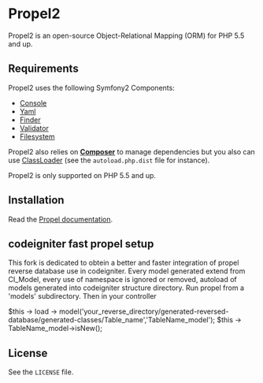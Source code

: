 # Propel2

Propel2 is an open-source Object-Relational Mapping (ORM) for PHP 5.5 and up.


## Requirements

Propel2 uses the following Symfony2 Components:

* [Console](https://github.com/symfony/Console)
* [Yaml](https://github.com/symfony/Yaml)
* [Finder](https://github.com/symfony/Finder)
* [Validator](https://github.com/symfony/Validator)
* [Filesystem](https://github.com/symfony/Filesystem)

Propel2 also relies on [**Composer**](https://github.com/composer/composer) to manage dependencies but you
also can use [ClassLoader](https://github.com/symfony/ClassLoader) (see the `autoload.php.dist` file for instance).

Propel2 is only supported on PHP 5.5 and up.


## Installation

Read the [Propel documentation](http://propelorm.org/documentation/01-installation.html).

## codeigniter fast propel setup

This fork is dedicated to obtein a better and faster integration of propel reverse database use in codeigniter.
Every model generated extend from CI_Model, every use of namespace is ignored or removed, autoload of models generated into
codeigniter structure directory.
Run propel from a 'models' subdirectory. Then in your controller

$this -> load -> model('your_reverse_directory/generated-reversed-database/generated-classes/Table_name','TableName_model');
$this -> TableName_model->isNew();



## License

See the `LICENSE` file.
